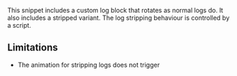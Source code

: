 This snippet includes a custom log block that rotates as normal logs do. It also includes a stripped variant. The log stripping behaviour is controlled by a script.
## Limitations
- The animation for stripping logs does not trigger